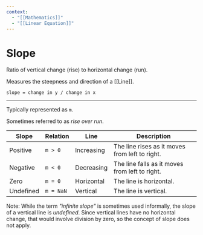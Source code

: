 ```yaml
---
context:
  - "[[Mathematics]]"
  - "[[Linear Equation]]"
---
```


# Slope

Ratio of vertical change (rise) to horizontal change (run).

Measures the steepness and direction of a [[Line]].

`slope = change in y / change in x`

---

Typically represented as `m`.

Sometimes referred to as _rise over run_.

| Slope     | Relation  | Line       | Description                                    |
| --------- | --------- | ---------- | ---------------------------------------------- |
| Positive  | `m > 0`   | Increasing | The line rises as it moves from left to right. |
| Negative  | `m < 0`   | Decreasing | The line falls as it moves from left to right. |
| Zero      | `m = 0`   | Horizontal | The line is horizontal.                        |
| Undefined | `m = NaN` | Vertical   | The line is vertical.                          |

Note: While the term _"infinite slope"_ is sometimes used informally, the slope of a vertical line is _undefined_. Since vertical lines have no horizontal change, that would involve division by zero, so the concept of slope does not apply.
